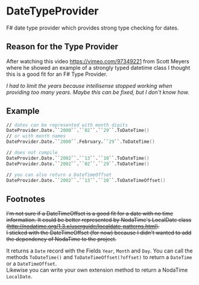 DateTypeProvider
================

F# date type provider which provides strong type checking for dates.

Reason for the Type Provider
----------------------------

After watching this video https://vimeo.com/97349221 from Scott Meyers
where he showed an example of a strongly typed datetime class
I thought this is a good fit for an F# Type Provider.


_I had to limit the years because intellisense stopped working when providing too many years. Maybe this can be fixed, but I don't know how._

Example
-------
```fsharp
// dates can be represented with month digits
DateProvider.Date.``2000``.``02``.``29``.ToDateTime()
// or with month names
DateProvider.Date.``2000``.February.``29``.ToDateTime()

// does not compile
DateProvider.Date.``2002``.``13``.``10``.ToDateTime()
DateProvider.Date.``2002``.``02``.``29``.ToDateTime()

// you can also return a DateTimeOffset
DateProvider.Date.``2002``.``13``.``10``.ToDateTimeOffset()
```

Footnotes
---------

~~I'm not sure if a DateTimeOffset is a good fit for a date with no time information.
It could be better represented by NodaTime's LocalDate class (http://nodatime.org/1.3.x/userguide/localdate-patterns.html).    
I sticked with the DateTimeOffset (for now) because I didn't wanted to add the dependency of NodaTime to the project.~~

It returns a ```Date``` record with the Fields ```Year```, ```Month``` and ```Day```. You can call the methods ```ToDateTime()``` and ```ToDateTimeOffset(?offset)``` to return a ```DateTime``` or a ```DateTimeOffset```.    
Likewise you can write your own extension method to return a NodaTime ```LocalDate```.
